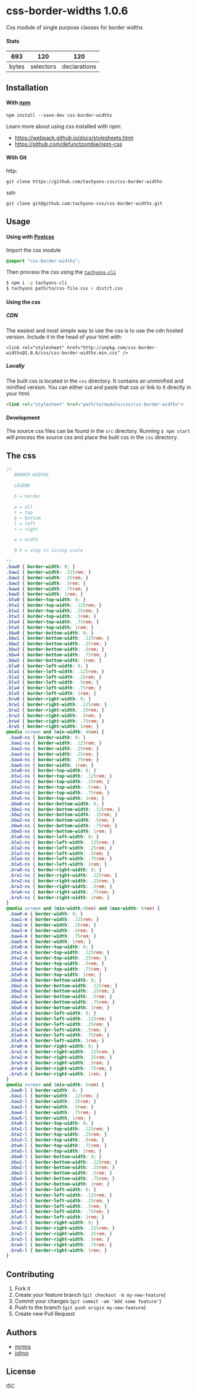 # css-border-widths 1.0.6

Css module of single purpose classes for border widths

#### Stats

693 | 120 | 120
---|---|---
bytes | selectors | declarations

## Installation

#### With [npm](https://npmjs.com)

```
npm install --save-dev css-border-widths
```

Learn more about using css installed with npm:
* https://webpack.github.io/docs/stylesheets.html
* https://github.com/defunctzombie/npm-css

#### With Git

http:
```
git clone https://github.com/tachyons-css/css-border-widths
```

ssh:
```
git clone git@github.com:tachyons-css/css-border-widths.git
```

## Usage

#### Using with [Postcss](https://github.com/postcss/postcss)

Import the css module

```css
@import "css-border-widths";
```

Then process the css using the [`tachyons-cli`](https://github.com/tachyons-css/tachyons-cli)

```sh
$ npm i -g tachyons-cli
$ tachyons path/to/css-file.css > dist/t.css
```

#### Using the css

##### CDN
The easiest and most simple way to use the css is to use the cdn hosted version. Include it in the head of your html with:

```
<link rel="stylesheet" href="http://unpkg.com/css-border-widths@1.0.6/css/css-border-widths.min.css" />
```

##### Locally
The built css is located in the `css` directory. It contains an unminified and minified version.
You can either cut and paste that css or link to it directly in your html.

```html
<link rel="stylesheet" href="path/to/module/css/css-border-widths">
```

#### Development

The source css files can be found in the `src` directory.
Running `$ npm start` will process the source css and place the built css in the `css` directory.

## The css

```css
/*
   BORDER WIDTHS

   LEGEND

   b = border

   a = all
   t = top
   b = bottom
   l = left
   r = right

   w = width

   0-5 = step in sizing scale

*/
.baw0 { border-width: 0; }
.baw1 { border-width: .125rem; }
.baw2 { border-width: .25rem; }
.baw3 { border-width: .5rem; }
.baw4 { border-width: .75rem; }
.baw5 { border-width: 1rem; }
.btw0 { border-top-width: 0; }
.btw1 { border-top-width: .125rem; }
.btw2 { border-top-width: .25rem; }
.btw3 { border-top-width: .5rem; }
.btw4 { border-top-width: .75rem; }
.btw5 { border-top-width: 1rem; }
.bbw0 { border-bottom-width: 0; }
.bbw1 { border-bottom-width: .125rem; }
.bbw2 { border-bottom-width: .25rem; }
.bbw3 { border-bottom-width: .5rem; }
.bbw4 { border-bottom-width: .75rem; }
.bbw5 { border-bottom-width: 1rem; }
.blw0 { border-left-width: 0; }
.blw1 { border-left-width: .125rem; }
.blw2 { border-left-width: .25rem; }
.blw3 { border-left-width: .5rem; }
.blw4 { border-left-width: .75rem; }
.blw5 { border-left-width: 1rem; }
.brw0 { border-right-width: 0; }
.brw1 { border-right-width: .125rem; }
.brw2 { border-right-width: .25rem; }
.brw3 { border-right-width: .5rem; }
.brw4 { border-right-width: .75rem; }
.brw5 { border-right-width: 1rem; }
@media screen and (min-width: 48em) {
 .baw0-ns { border-width: 0; }
 .baw1-ns { border-width: .125rem; }
 .baw2-ns { border-width: .25rem; }
 .baw3-ns { border-width: .25rem; }
 .baw4-ns { border-width: .75rem; }
 .baw5-ns { border-width: 1rem; }
 .btw0-ns { border-top-width: 0; }
 .btw1-ns { border-top-width: .125rem; }
 .btw2-ns { border-top-width: .25rem; }
 .btw3-ns { border-top-width: .5rem; }
 .btw4-ns { border-top-width: .75rem; }
 .btw5-ns { border-top-width: 1rem; }
 .bbw0-ns { border-bottom-width: 0; }
 .bbw1-ns { border-bottom-width: .125rem; }
 .bbw2-ns { border-bottom-width: .25rem; }
 .bbw3-ns { border-bottom-width: .5rem; }
 .bbw4-ns { border-bottom-width: .75rem; }
 .bbw5-ns { border-bottom-width: 1rem; }
 .blw0-ns { border-left-width: 0; }
 .blw1-ns { border-left-width: .125rem; }
 .blw2-ns { border-left-width: .25rem; }
 .blw3-ns { border-left-width: .5rem; }
 .blw4-ns { border-left-width: .75rem; }
 .blw5-ns { border-left-width: 1rem; }
 .brw0-ns { border-right-width: 0; }
 .brw1-ns { border-right-width: .125rem; }
 .brw2-ns { border-right-width: .25rem; }
 .brw3-ns { border-right-width: .5rem; }
 .brw4-ns { border-right-width: .75rem; }
 .brw5-ns { border-right-width: 1rem; }
}
@media screen and (min-width:48em) and (max-width: 64em) {
 .baw0-m { border-width: 0; }
 .baw1-m { border-width: .125rem; }
 .baw2-m { border-width: .25rem; }
 .baw3-m { border-width: .5rem; }
 .baw4-m { border-width: .75rem; }
 .baw5-m { border-width: 1rem; }
 .btw0-m { border-top-width: 0; }
 .btw1-m { border-top-width: .125rem; }
 .btw2-m { border-top-width: .25rem; }
 .btw3-m { border-top-width: .5rem; }
 .btw4-m { border-top-width: .75rem; }
 .btw5-m { border-top-width: 1rem; }
 .bbw0-m { border-bottom-width: 0; }
 .bbw1-m { border-bottom-width: .125rem; }
 .bbw2-m { border-bottom-width: .25rem; }
 .bbw3-m { border-bottom-width: .5rem; }
 .bbw4-m { border-bottom-width: .75rem; }
 .bbw5-m { border-bottom-width: 1rem; }
 .blw0-m { border-left-width: 0; }
 .blw1-m { border-left-width: .125rem; }
 .blw2-m { border-left-width: .25rem; }
 .blw3-m { border-left-width: .5rem; }
 .blw4-m { border-left-width: .75rem; }
 .blw5-m { border-left-width: 1rem; }
 .brw0-m { border-right-width: 0; }
 .brw1-m { border-right-width: .125rem; }
 .brw2-m { border-right-width: .25rem; }
 .brw3-m { border-right-width: .5rem; }
 .brw4-m { border-right-width: .75rem; }
 .brw5-m { border-right-width: 1rem; }
}
@media screen and (min-width: 64em) {
 .baw0-l { border-width: 0; }
 .baw1-l { border-width: .125rem; }
 .baw2-l { border-width: .25rem; }
 .baw3-l { border-width: .5rem; }
 .baw4-l { border-width: .75rem; }
 .baw5-l { border-width: 1rem; }
 .btw0-l { border-top-width: 0; }
 .btw1-l { border-top-width: .125rem; }
 .btw2-l { border-top-width: .25rem; }
 .btw3-l { border-top-width: .5rem; }
 .btw4-l { border-top-width: .75rem; }
 .btw5-l { border-top-width: 1rem; }
 .bbw0-l { border-bottom-width: 0; }
 .bbw1-l { border-bottom-width: .125rem; }
 .bbw2-l { border-bottom-width: .25rem; }
 .bbw3-l { border-bottom-width: .5rem; }
 .bbw4-l { border-bottom-width: .75rem; }
 .bbw5-l { border-bottom-width: 1rem; }
 .blw0-l { border-left-width: 0; }
 .blw1-l { border-left-width: .125rem; }
 .blw2-l { border-left-width: .25rem; }
 .blw3-l { border-left-width: .5rem; }
 .blw4-l { border-left-width: .75rem; }
 .blw5-l { border-left-width: 1rem; }
 .brw0-l { border-right-width: 0; }
 .brw1-l { border-right-width: .125rem; }
 .brw2-l { border-right-width: .25rem; }
 .brw3-l { border-right-width: .5rem; }
 .brw4-l { border-right-width: .75rem; }
 .brw5-l { border-right-width: 1rem; }
}
```

## Contributing

1. Fork it
2. Create your feature branch (`git checkout -b my-new-feature`)
3. Commit your changes (`git commit -am 'Add some feature'`)
4. Push to the branch (`git push origin my-new-feature`)
5. Create new Pull Request

## Authors

* [mrmrs](http://mrmrs.io)
* [johno](http://johnotander.com)

## License

ISC

